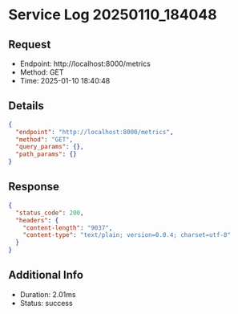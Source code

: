 # Service Log 20250110_184048

## Request
- Endpoint: http://localhost:8000/metrics
- Method: GET
- Time: 2025-01-10 18:40:48

## Details
```json
{
  "endpoint": "http://localhost:8000/metrics",
  "method": "GET",
  "query_params": {},
  "path_params": {}
}
```

## Response
```json
{
  "status_code": 200,
  "headers": {
    "content-length": "9037",
    "content-type": "text/plain; version=0.0.4; charset=utf-8"
  }
}
```

## Additional Info
- Duration: 2.01ms
- Status: success
